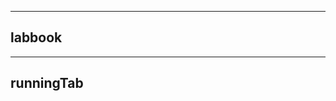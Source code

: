 ------------------------------------
labbook
------------------------------------



------------------------------------
runningTab
------------------------------------

